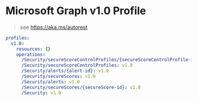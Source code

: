 # Microsoft Graph v1.0 Profile

> see https://aka.ms/autorest

``` yaml
profiles:
  v1.0:
    resources: {}
    operations:
      /Security/secureScoreControlProfiles/{secureScoreControlProfile-id}: v1.0
      /Security/secureScoreControlProfiles: v1.0
      /Security/alerts/{alert-id}: v1.0
      /Security/secureScores: v1.0
      /Security/alerts: v1.0
      /Security/secureScores/{secureScore-id}: v1.0
      /Security: v1.0

```
